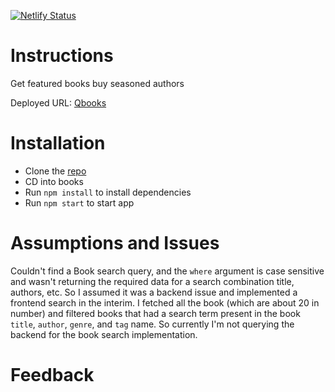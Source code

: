[![Netlify Status](https://api.netlify.com/api/v1/badges/c017412b-ada6-4b2e-aa0a-6fdf2e80f135/deploy-status)](https://app.netlify.com/sites/qbooks/deploys)

# Instructions
Get featured books buy seasoned authors

Deployed URL: [Qbooks](https://qbooks.netlify.app)

# Installation
- Clone the [repo](https://github.com/shaolinmkz/books)
- CD into books
- Run `npm install` to install dependencies
- Run `npm start` to start app

# Assumptions and Issues
 Couldn't find a Book search query, and the `where` argument is case sensitive and wasn't returning the required data for a search combination title, authors, etc. So I assumed it was a backend issue and implemented a frontend search in the interim. I fetched all the book (which are about 20 in number) and filtered books that had a search term present in the book `title`, `author`, `genre`, and `tag` name. So currently I'm not querying the backend for the book search implementation.


# Feedback
